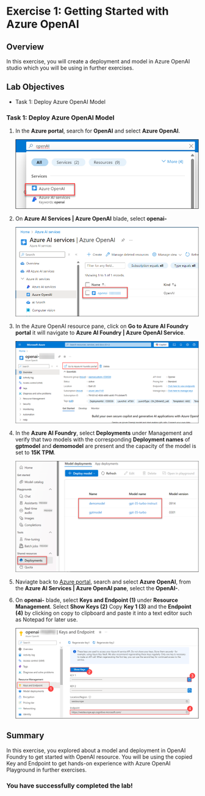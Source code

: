 # Exercise 1: Getting Started with Azure OpenAI

## Overview

In this exercise, you will create a deployment and model in Azure OpenAI studio which you will be using in further exercises.

## Lab Objectives

- Task 1: Deploy Azure OpenAI Model
   
### Task 1: Deploy Azure OpenAI Model

1. In the **Azure portal**, search for **OpenAI** and select **Azure OpenAI**.

   ![](images/OpenAI-search1.png)

1. On **Azure AI Services | Azure OpenAI** blade, select **openai-<inject key="DeploymentID" enableCopy="false"/>**

   ![](images/OpenAI-service.png)

1. In the Azure OpenAI resource pane, click on **Go to Azure AI Foundry portal** it will navigate to **Azure AI Foundry | Azure OpenAI Service**.

   ![](images/EDU1.png)

1. In the **Azure AI Foundry**, select **Deployments** under Management and verify that two models with the corresponding **Deployment names** of **gptmodel** and **demomodel** are present and the capacity of the model is set to **15K TPM**.

   ![](images/OpenAI-deployments.png)

1. Naviagte back to [Azure portal](http://portal.azure.com/), search and select **Azure OpenAI**, from the **Azure AI Services | Azure OpenAI pane**, select the **OpenAI-<inject key="Deployment ID" enableCopy="false"/>**.

1. On **openai-<inject key="DeploymentID" enableCopy="false"/>** blade, select **Keys and Endpoint (1)** under **Resource Management**. Select **Show Keys (2)** Copy **Key 1 (3)** and the **Endpoint (4)** by clicking on copy to clipboard and paste it into a text editor such as Notepad for later use. 

   ![](images/openaikeys1new.png)

## Summary

In this exercise, you explored about a model and deployment in OpenAI Foundry to get started with OpenAI resource. You will be using the copied Key and Endpoint to get hands-on experience with Azure OpenAI Playground in further exercises.

### You have successfully completed the lab!
